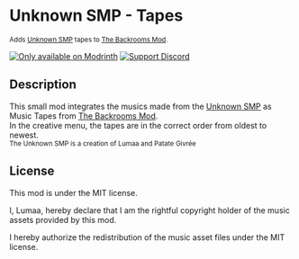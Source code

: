 # Unknown SMP - Tapes
<sup>Adds <a href="https://youtube.com/@unknownsmp">Unknown SMP</a> tapes to <a href="https://modrinth.com/mod/backrooms">The Backrooms Mod</a>.</sup>  

[![Only available on Modrinth](https://cdn.jsdelivr.net/npm/@intergrav/devins-badges@3/assets/cozy/available/modrinth_64h.png)](https://modrinth.com/mod/usmp-tapes)
[![Support Discord](https://cdn.jsdelivr.net/npm/@intergrav/devins-badges@3/assets/cozy/social/discord-singular_64h.png)](https://discord.gg/Rqpn3C7yR5)

</div></center>

## Description

This small mod integrates the musics made from the [Unknown SMP](https://youtube.com/@unknownsmp) as Music Tapes from [The Backrooms Mod](https://modrinth.com/mod/backrooms).  
In the creative menu, the tapes are in the correct order from oldest to newest.  
<sup>The Unknown SMP is a creation of Lumaa and Patate Givrée</sup>

## License
This mod is under the MIT license.

I, Lumaa, hereby declare that I am the rightful copyright holder of the music assets provided by this mod.

I hereby authorize the redistribution of the music asset files under the MIT license.
